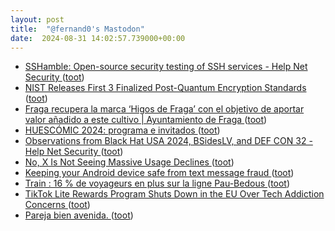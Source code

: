 ```yaml
---
layout: post
title:  "@fernand0's Mastodon"
date:  2024-08-31 14:02:57.739000+00:00
---
```

*  [SSHamble: Open-source security testing of SSH services - Help Net Security ](https://www.helpnetsecurity.com/2024/08/08/sshamble-test-ssh-services) ([toot](https://mastodon.social/@fernand0/113057004108933183))
*  [NIST Releases First 3 Finalized Post-Quantum Encryption Standards ](https://www.nist.gov/news-events/news/2024/08/nist-releases-first-3-finalized-post-quantum-encryption-standard) ([toot](https://mastodon.social/@fernand0/113056838538528854))
*  [Fraga recupera la marca ‘Higos de Fraga’ con el objetivo de aportar valor añadido a este cultivo \| Ayuntamiento de Fraga ](https://www.fraga.org/fraga-actualidad/noticias/fraga-recupera-la-marca-higos-de-fraga-con-el-objetivo-de-aportar-valo) ([toot](https://mastodon.social/@fernand0/113056551334876232))
*  [HUESCÓMIC 2024: programa e invitados ](https://www.xn--vietario-e3a.com/huescomic-2024) ([toot](https://mastodon.social/@fernand0/113056361482169071))
*  [Observations from Black Hat USA 2024, BSidesLV, and DEF CON 32 - Help Net Security ](https://www.helpnetsecurity.com/2024/08/16/black-hat-usa-2024-bsideslv-def-con-32) ([toot](https://mastodon.social/@fernand0/113056131542710158))
*  [No, X Is Not Seeing Massive Usage Declines ](https://www.socialmediatoday.com/news/no-x-not-seeing-massive-usage-declines/724438) ([toot](https://mastodon.social/@fernand0/113055907808019972))
*  [Keeping your Android device safe from text message fraud ](https://security.googleblog.com/2024/08/keeping-your-android-device-safe-from.htm) ([toot](https://mastodon.social/@fernand0/113055596442953619))
*  [Train : 16 % de voyageurs en plus sur la ligne Pau-Bedous ](https://www.larepubliquedespyrenees.fr/economie/transports/train/train-16-de-voyageurs-en-plus-sur-la-ligne-pau-bedous-20887423.ph) ([toot](https://mastodon.social/@fernand0/113055455481971402))
*  [TikTok Lite Rewards Program Shuts Down in the EU Over Tech Addiction Concerns  ](https://www.pcmag.com/news/tiktok-lite-rewards-program-shuts-down-in-the-eu-over-tech-addiction-concerns) ([toot](https://mastodon.social/@fernand0/113054795963321060))
*  [Pareja bien avenida. ](https://avecesunafoto.wordpress.com/2024/08/30/pareja-bien-avenida-2) ([toot](https://mastodon.social/@fernand0/113054040397808514))
